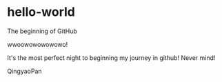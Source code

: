 # hello-world
The beginning of GitHub


wwoowowowowowo!

It's the most perfect night to beginning my journey in github!
Never mind!

QingyaoPan
